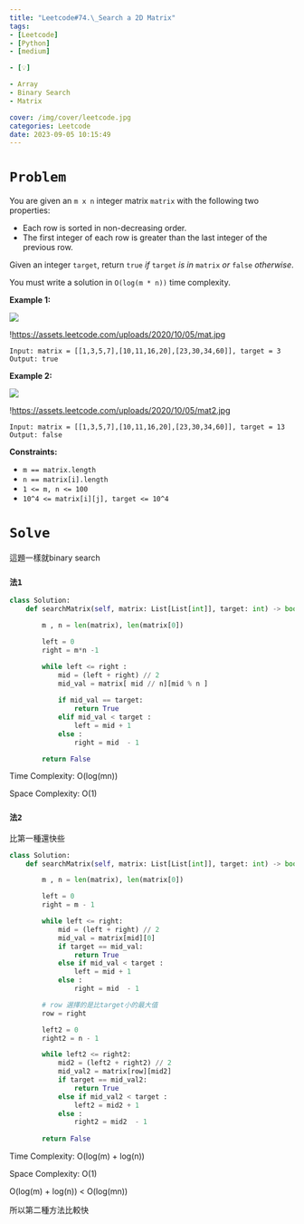 ```yaml
---
title: "Leetcode#74.\_Search a 2D Matrix"
tags:
- [Leetcode]
- [Python]
- [medium]

- [💡]

- Array
- Binary Search
- Matrix

cover: /img/cover/leetcode.jpg
categories: Leetcode
date: 2023-09-05 10:15:49
---
```


# `Problem`

You are given an `m x n` integer matrix `matrix` with the following two properties:

- Each row is sorted in non-decreasing order.
- The first integer of each row is greater than the last integer of the previous row.

Given an integer `target`, return `true` *if* `target` *is in* `matrix` *or* `false` *otherwise*.

You must write a solution in `O(log(m * n))` time complexity.

**Example 1:**

![](https://assets.leetcode.com/uploads/2020/10/05/mat.jpg)

!https://assets.leetcode.com/uploads/2020/10/05/mat.jpg

```
Input: matrix = [[1,3,5,7],[10,11,16,20],[23,30,34,60]], target = 3
Output: true

```

**Example 2:**

![](https://assets.leetcode.com/uploads/2020/10/05/mat2.jpg)

!https://assets.leetcode.com/uploads/2020/10/05/mat2.jpg

```
Input: matrix = [[1,3,5,7],[10,11,16,20],[23,30,34,60]], target = 13
Output: false

```

**Constraints:**

- `m == matrix.length`
- `n == matrix[i].length`
- `1 <= m, n <= 100`
- `10^4 <= matrix[i][j], target <= 10^4`

# `Solve`

這題一樣就binary search

### `法1`

```python
class Solution:
    def searchMatrix(self, matrix: List[List[int]], target: int) -> bool:

        m , n = len(matrix), len(matrix[0])

        left = 0
        right = m*n -1

        while left <= right :
            mid = (left + right) // 2
            mid_val = matrix[ mid // n][mid % n ]
            
            if mid_val == target:
                return True
            elif mid_val < target :
                left = mid + 1
            else :
                right = mid  - 1

        return False
```

Time Complexity: O(log(mn))

Space Complexity: O(1)

### `法2`

比第一種還快些

```python
class Solution:
    def searchMatrix(self, matrix: List[List[int]], target: int) -> bool:

        m , n = len(matrix), len(matrix[0])

        left = 0
        right = m - 1 

        while left <= right:
            mid = (left + right) // 2
            mid_val = matrix[mid][0]
            if target == mid_val:
                return True
            else if mid_val < target :
                left = mid + 1
            else :
                right = mid  - 1

        # row 選擇的是比target小的最大值
        row = right

        left2 = 0
        right2 = n - 1

        while left2 <= right2:
            mid2 = (left2 + right2) // 2
            mid_val2 = matrix[row][mid2]
            if target == mid_val2:
                return True
            else if mid_val2 < target :
                left2 = mid2 + 1
            else :
                right2 = mid2  - 1
            
        return False
```

Time Complexity: O(log(m) + log(n))

Space Complexity: O(1)

O(log(m) + log(n)) < O(log(mn))

所以第二種方法比較快